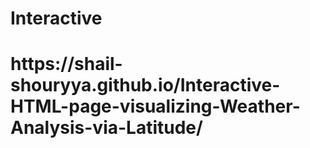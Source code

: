 # Interactive

<h1> https://shail-shouryya.github.io/Interactive-HTML-page-visualizing-Weather-Analysis-via-Latitude/ </h1>
